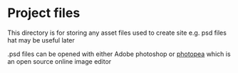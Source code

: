 # Project files  
This directory is for storing any asset files used to create site e.g. psd files hat may be useful later

.psd files can be opened with either Adobe photoshop or [photopea](https://www.photopea.com/) which is an open source online image editor
